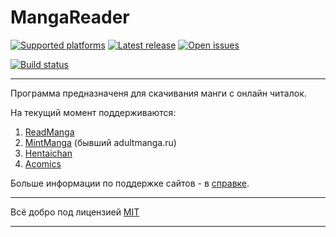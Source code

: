 ﻿# MangaReader

[![Supported platforms][badge-platforms]][Releases] [![Latest release][badge-release]][Releases] [![Open issues][badge-issues]][Issues] 

[![Build status](https://ci.appveyor.com/api/projects/status/p6ge2s4cahiryuxn/branch/master?svg=true)](https://ci.appveyor.com/project/MonkAlex/mangareader/branch/master)
***

Программа предназначеня для скачивания манги с онлайн читалок.

На текущий момент поддерживаются:
 1. [ReadManga](http://readmanga.me)
 2. [MintManga](http://mintmanga.com) (бывший adultmanga.ru)
 3. [Hentaichan](http://hentaichan.me)
 4. [Acomics](http://acomics.ru)

Больше информации по поддержке сайтов - в [справке][Wiki].

***

Всё добро под лицензией [MIT][License]

***

  [Releases]: ../../releases "Releases"
  [Issues]: ../../issues "Issues"
  [Wiki]: ../../wiki "Wiki"
  [License]: /LICENSE "License"
  [badge-platforms]: https://img.shields.io/badge/platform-Windows%20WPF%20%7C%20Linux%20(mono%20CLI)-green.svg "Supported platforms"
  [badge-release]: https://img.shields.io/github/release/MonkAlex/MangaReader.svg "Latest release"
  [badge-issues]: https://img.shields.io/github/issues/MonkAlex/MangaReader.svg "Open issues"


